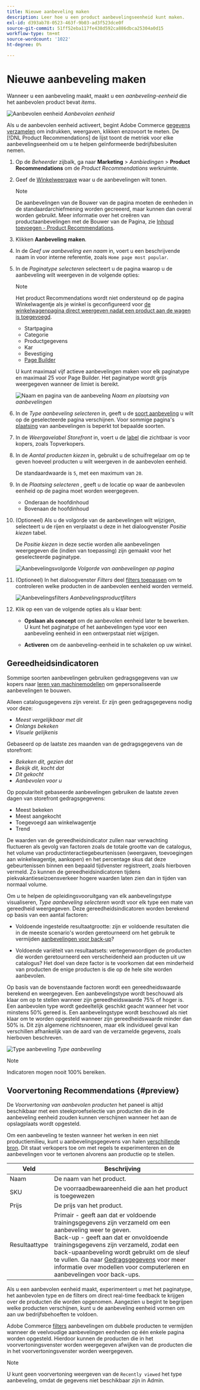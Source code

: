 ```yaml
---
title: Nieuwe aanbeveling maken
description: Leer hoe u een product aanbevelingseenheid kunt maken.
exl-id: d393ab78-0523-463f-9b03-ad3f523dce0f
source-git-commit: 51ff52eba117fe438d592ca886dbca25304a0d15
workflow-type: tm+mt
source-wordcount: '1022'
ht-degree: 0%

---
```


# Nieuwe aanbeveling maken

Wanneer u een aanbeveling maakt, maakt u een _aanbeveling-eenheid_ die het aanbevolen product bevat _items_.

![Aanbevolen eenheid](assets/unit.png)
_Aanbevolen eenheid_

Als u de aanbevolen eenheid activeert, begint Adobe Commerce [gegevens verzamelen](workspace.md) om indrukken, weergaven, klikken enzovoort te meten. De [!DNL Product Recommendations] de lijst toont de metriek voor elke aanbevelingseenheid om u te helpen geïnformeerde bedrijfsbesluiten nemen.

1. Op de _Beheerder_ zijbalk, ga naar **Marketing** > _Aanbiedingen_ > **Product Recommendations** om de _Product Recommendations_ werkruimte.

1. Geef de [Winkelweergave](https://experienceleague.adobe.com/docs/commerce-admin/start/setup/websites-stores-views.html#scope-settings) waar u de aanbevelingen wilt tonen.

   >[!NOTE]
   >
   > De aanbevelingen van de Bouwer van de pagina moeten de eenheden in de standaardarchiefmening worden gecreeerd, maar kunnen dan overal worden gebruikt. Meer informatie over het creëren van productaanbevelingen met de Bouwer van de Pagina, zie [Inhoud toevoegen - Product Recommendations](https://experienceleague.adobe.com/docs/commerce-admin/page-builder/add-content/recommendations.html).

1. Klikken **Aanbeveling maken**.

1. In de _Geef uw aanbeveling een naam_ in, voert u een beschrijvende naam in voor interne referentie, zoals `Home page most popular`.

1. In de _Paginatype selecteren_ selecteert u de pagina waarop u de aanbeveling wilt weergeven in de volgende opties:

   >[!NOTE]
   >
   > Het product Recommendations wordt niet ondersteund op de pagina Winkelwagentje als je winkel is geconfigureerd voor [de winkelwagenpagina direct weergeven nadat een product aan de wagen is toegevoegd](https://experienceleague.adobe.com/docs/commerce-admin/stores-sales/point-of-purchase/cart/cart-configuration.html#redirect-to-cart).

   * Startpagina
   * Categorie
   * Productgegevens
   * Kar
   * Bevestiging
   * [Page Builder](https://experienceleague.adobe.com/docs/commerce-admin/page-builder/add-content/recommendations.html)

   U kunt maximaal vijf actieve aanbevelingen maken voor elk paginatype en maximaal 25 voor Page Builder. Het paginatype wordt grijs weergegeven wanneer de limiet is bereikt.

   ![Naam en pagina van de aanbeveling](assets/create-recommendation.png)
   _Naam en plaatsing van aanbevelingen_

1. In de _Type aanbeveling selecteren_ in, geeft u de [soort aanbeveling](type.md) u wilt op de geselecteerde pagina verschijnen. Voor sommige pagina&#39;s [plaatsing](placement.md) van aanbevelingen is beperkt tot bepaalde soorten.

1. In de _Weergavelabel Storefront_ in, voert u de [label](placement.md#recommendation-labels) die zichtbaar is voor kopers, zoals Topverkopers.

1. In de _Aantal producten kiezen_ in, gebruikt u de schuifregelaar om op te geven hoeveel producten u wilt weergeven in de aanbevolen eenheid.

   De standaardwaarde is `5`, met een maximum van `20`.

1. In de _Plaatsing selecteren_ , geeft u de locatie op waar de aanbevolen eenheid op de pagina moet worden weergegeven.

   * Onderaan de hoofdinhoud
   * Bovenaan de hoofdinhoud

1. (Optioneel) Als u de volgorde van de aanbevelingen wilt wijzigen, selecteert u de rijen en verplaatst u deze in het dialoogvenster _Positie kiezen_ tabel.

   De _Positie kiezen_ in deze sectie worden alle aanbevelingen weergegeven die (indien van toepassing) zijn gemaakt voor het geselecteerde paginatype.

   ![Aanbevelingsvolgorde](assets/create-recommendation-select-placement.png)
   _Volgorde van aanbevelingen op pagina_

1. (Optioneel) In het dialoogvenster _Filters_ deel [filters toepassen](filters.md) om te controleren welke producten in de aanbevolen eenheid worden vermeld.

   ![Aanbevelingsfilters](assets/create-recommendation-filter-products.png)
   _Aanbevelingsproductfilters_

1. Klik op een van de volgende opties als u klaar bent:

   * **Opslaan als concept** om de aanbevolen eenheid later te bewerken. U kunt het paginatype of het aanbevelingen type voor een aanbeveling eenheid in een ontwerpstaat niet wijzigen.

   * **Activeren** om de aanbeveling-eenheid in te schakelen op uw winkel.

## Gereedheidsindicatoren

Sommige soorten aanbevelingen gebruiken gedragsgegevens van uw kopers naar [leren van machinemodellen](behavioral-data.md) om gepersonaliseerde aanbevelingen te bouwen.

Alleen catalogusgegevens zijn vereist. Er zijn geen gedragsgegevens nodig voor deze:

* _Meest vergelijkbaar met dit_
* _Onlangs bekeken_
* _Visuele gelijkenis_

Gebaseerd op de laatste zes maanden van de gedragsgegevens van de storefront:

* _Bekeken dit, gezien dat_
* _Bekijk dit, kocht dat_
* _Dit gekocht_
* _Aanbevolen voor u_

Op populariteit gebaseerde aanbevelingen gebruiken de laatste zeven dagen van storefront gedragsgegevens:

* Meest bekeken
* Meest aangekocht
* Toegevoegd aan winkelwagentje
* Trend

De waarden van de gereedheidsindicator zullen naar verwachting fluctueren als gevolg van factoren zoals de totale grootte van de catalogus, het volume van productinteractiegebeurtenissen (weergaven, toevoegingen aan winkelwagentje, aankopen) en het percentage skus dat deze gebeurtenissen binnen een bepaald tijdvenster registreert, zoals hierboven vermeld. Zo kunnen de gereedheidsindicatoren tijdens piekvakantieseizoensverkeer hogere waarden laten zien dan in tijden van normaal volume.

Om u te helpen de opleidingsvooruitgang van elk aanbevelingstype visualiseren, _Type aanbeveling selecteren_ wordt voor elk type een mate van gereedheid weergegeven. Deze gereedheidsindicatoren worden berekend op basis van een aantal factoren:

* Voldoende ingestelde resultaatgrootte: zijn er voldoende resultaten die in de meeste scenario&#39;s worden geretourneerd om het gebruik te vermijden [aanbevelingen voor back-up](behavioral-data.md#backuprecs)?

* Voldoende variëteit van resultaatsets: vertegenwoordigen de producten die worden geretourneerd een verscheidenheid aan producten uit uw catalogus? Het doel van deze factor is te voorkomen dat een minderheid van producten de enige producten is die op de hele site worden aanbevolen.

Op basis van de bovenstaande factoren wordt een gereedheidswaarde berekend en weergegeven. Een aanbevelingstype wordt beschouwd als klaar om op te stellen wanneer zijn gereedheidswaarde 75% of hoger is. Een aanbevolen type wordt gedeeltelijk geschikt geacht wanneer het voor minstens 50% gereed is. Een aanbevelingstype wordt beschouwd als niet klaar om te worden opgesteld wanneer zijn gereedheidswaarde minder dan 50% is. Dit zijn algemene richtsnoeren, maar elk individueel geval kan verschillen afhankelijk van de aard van de verzamelde gegevens, zoals hierboven beschreven.

![Type aanbeveling](assets/create-recommendation-select-type.png)
_Type aanbeveling_

>[!NOTE]
>
>Indicatoren mogen nooit 100% bereiken.

## Voorvertoning Recommendations {#preview}

De _Voorvertoning van aanbevolen producten_ het paneel is altijd beschikbaar met een steekproefselectie van producten die in de aanbeveling eenheid zouden kunnen verschijnen wanneer het aan de opslagplaats wordt opgesteld.

Om een aanbeveling te testen wanneer het werken in een niet productiemilieu, kunt u aanbevelingsgegevens van halen [verschillende bron](settings.md). Dit staat verkopers toe om met regels te experimenteren en de aanbevelingen voor te vertonen alvorens aan productie op te stellen.

| Veld | Beschrijving |
|---|---|
| Naam | De naam van het product. |
| SKU | De voorraadbewaareenheid die aan het product is toegewezen |
| Prijs | De prijs van het product. |
| Resultaattype | Primair - geeft aan dat er voldoende trainingsgegevens zijn verzameld om een aanbeveling weer te geven.<br />Back-up - geeft aan dat er onvoldoende trainingsgegevens zijn verzameld, zodat een back-upaanbeveling wordt gebruikt om de sleuf te vullen. Ga naar [Gedragsgegevens](behavioral-data.md) voor meer informatie over modellen voor computerleren en aanbevelingen voor back-ups. |

Als u een aanbevolen eenheid maakt, experimenteert u met het paginatype, het aanbevolen type en de filters om direct real-time feedback te krijgen over de producten die worden opgenomen. Aangezien u begint te begrijpen welke producten verschijnen, kunt u de aanbeveling eenheid vormen om aan uw bedrijfsbehoeften te voldoen.

Adobe Commerce [filters](filters.md) aanbevelingen om dubbele producten te vermijden wanneer de veelvoudige aanbevelingen eenheden op één enkele pagina worden opgesteld. Hierdoor kunnen de producten die in het voorvertoningsvenster worden weergegeven afwijken van de producten die in het voorvertoningsvenster worden weergegeven.

>[!NOTE]
>
> U kunt geen voorvertoning weergeven van de `Recently viewed` het type aanbeveling, omdat de gegevens niet beschikbaar zijn in Admin.
